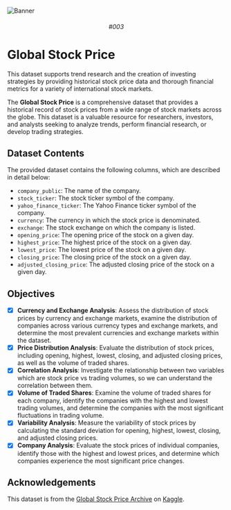 ![Banner](https://i.imgur.com/xWdsQqW.png)

<div align="center">

###### #003

</div>

# Global Stock Price

This dataset supports trend research and the creation of investing strategies by providing historical stock price data and thorough financial metrics for a variety of international stock markets. 

The **Global Stock Price** is a comprehensive dataset that provides a historical record of stock prices from a wide range of stock markets across the globe. This dataset is a valuable resource for researchers, investors, and analysts seeking to analyze trends, perform financial research, or develop trading strategies.

## Dataset Contents

The provided dataset contains the following columns, which are described in detail below:

- `company_public`: The name of the company.
- `stock_ticker`: The stock ticker symbol of the company.
- `yahoo_finance_ticker`: The Yahoo Finance ticker symbol of the company.
- `currency`: The currency in which the stock price is denominated.
- `exchange`: The stock exchange on which the company is listed.
- `opening_price`: The opening price of the stock on a given day.
- `highest_price`: The highest price of the stock on a given day.
- `lowest_price`: The lowest price of the stock on a given day.
- `closing_price`: The closing price of the stock on a given day.
- `adjusted_closing_price`: The adjusted closing price of the stock on a given day.

## Objectives

- [x] **Currency and Exchange Analysis**: Assess the distribution of stock prices by currency and exchange markets, examine the distribution of companies across various currency types and exchange markets, and determine the most prevalent currencies and exchange markets within the dataset.
- [x] **Price Distribution Analysis**: Evaluate the distribution of stock prices, including opening, highest, lowest, closing, and adjusted closing prices, as well as the volume of traded shares.
- [x] **Correlation Analysis**: Investigate the relationship between two variables which are stock price vs trading volumes, so we can understand the correlation between them.
- [x] **Volume of Traded Shares**: Examine the volume of traded shares for each company, identify the companies with the highest and lowest trading volumes, and determine the companies with the most significant fluctuations in trading volume.
- [x] **Variability Analysis**: Measure the variability of stock prices by calculating the standard deviation for opening, highest, lowest, closing, and adjusted closing prices.
- [x] **Company Analysis**: Evaluate the stock prices of individual companies, identify those with the highest and lowest prices, and determine which companies experience the most significant price changes.

## Acknowledgements

This dataset is from the [Global Stock Price Archive](https://www.kaggle.com/ehallmar/global-stock-price-archive) on [Kaggle](https://www.kaggle.com/).